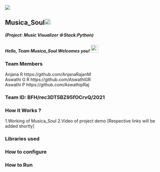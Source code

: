 <img src="https://trello-attachments.s3.amazonaws.com/542e9c6316504d5797afbfb9/542e9c6316504d5797afbfc1/39dee8d993841943b5723510ce663233/Frame_19.png">

## Musica_Soul<img src="https://notion-emojis.s3-us-west-2.amazonaws.com/v0/svg-twitter/1f3b5.svg" width=20px>
##### (Project: Music Visualizer ⦾  Stack:Python)
##### Hello, Team Musica_Soul Welcomes you! <img src="https://i.pinimg.com/originals/94/7f/79/947f79bf19270e8b8783bfc98f327140.gif" width="25px" height="25px" >
### Team Members

<div align="left">Anjana R https://github.com/AnjanaRajanM</div>
<div align="left" >Aswathi G R  https://github.com/AswathiGR</div>    
<div align="left">Aswathi P https://github.com/AswathipRaj</div>
  
### Team ID: BFH/rec3DT5BZ95fOCrvQ/2021
### How it Works ?
1.Working of Musica_Soul
2.Video of project demo
[Respective links will be added shortly]

### Libraries used

### How to configure
### How to Run

